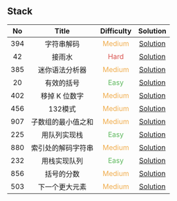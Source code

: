 ## Stack

|  No   |       Title        |            Difficulty             |                       Solution                        |
| :---: | :----------------: | :-------------------------------: | :---------------------------------------------------: |
|  394  |     字符串解码     | <font color=#F0AD4E>Medium</font> |        [Solution](decode_string/Solution.java)        |
|  42   |       接雨水       |  <font color=#D9534F>Hard</font>  |     [Solution](trapping_rain_water/Solution.java)     |
|  385  |   迷你语法分析器   | <font color=#F0AD4E>Medium</font> |         [Solution](mini_parser/Solution.java)         |
|  20   |     有效的括号     |  <font color=#5CB85C>Easy</font>  |      [Solution](valid_parentheses/Solution.java)      |
|  402  |   移掉 K 位数字    | <font color=#F0AD4E>Medium</font> |       [Solution](remove_k_digits/Solution.java)       |
|  456  |      132模式       | <font color=#F0AD4E>Medium</font> |         [Solution](_132Pattern/Solution.java)         |
|  907  | 子数组的最小值之和 | <font color=#F0AD4E>Medium</font> |  [Solution](sum_of_subarray_minimums/Solution.java)   |
|  225  |    用队列实现栈    |  <font color=#5CB85C>Easy</font>  | [Solution](implement_stack_using_queues/MyStack.java) |
|  880  | 索引处的解码字符串 | <font color=#F0AD4E>Medium</font> |   [Solution](decoded_string_at_index/Solution.java)   |
|  232  |    用栈实现队列    |  <font color=#5CB85C>Easy</font>  | [Solution](implement_queue_using_stacks/MyQueue.java) |
|  856  |     括号的分数     | <font color=#F0AD4E>Medium</font> |    [Solution](score_of_parentheses/Solution.java)     |
|  503  |   下一个更大元素   | <font color=#F0AD4E>Medium</font> |   [Solution](next_greater_elementII/Solution.java)    |

